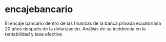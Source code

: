 # encajebancario
El encaje bancario dentro de las finanzas de la banca privada ecuatoriana 20 años después de la dolarización. Análisis de su incidencia en la rentabilidad y tasa efectiva
